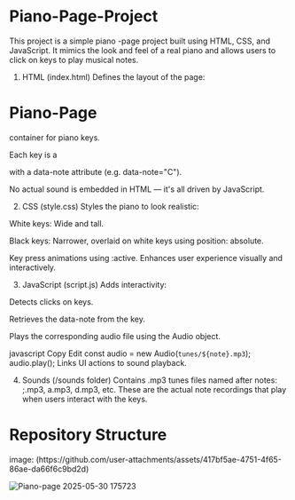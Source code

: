 # Piano-Page-Project
This project is a simple piano -page project built using HTML, CSS, and JavaScript. It mimics the look and feel of a real piano and allows users to click on keys to play musical notes.

1. HTML (index.html)
Defines the layout of the page:

 <h1>Piano-Page</h1>

 <div> container for piano keys.

Each key is a <div> with a data-note attribute (e.g. data-note="C").

 No actual sound is embedded in HTML — it's all driven by JavaScript.

2. CSS (style.css)
Styles the piano to look realistic:

White keys: Wide and tall.

Black keys: Narrower, overlaid on white keys using position: absolute.

Key press animations using :active.
Enhances user experience visually and interactively.

3. JavaScript (script.js)
Adds interactivity:

Detects clicks on keys.

Retrieves the data-note from the key.

Plays the corresponding audio file using the Audio object.

javascript
Copy
Edit
const audio = new Audio(`tunes/${note}.mp3`);
audio.play();
Links UI actions to sound playback.

4. Sounds (/sounds folder)
Contains .mp3 tunes files named after notes:
;.mp3, a.mp3, d.mp3, etc.
These are the actual note recordings that play when users interact with the keys.

<h1>Repository Structure</h1>
  image: <a>(https://github.com/user-attachments/assets/417bf5ae-4751-4f65-86ae-da66f6c9bd2d)</a>

![Piano-page 2025-05-30 175723](https://github.com/user-attachments/assets/1cad4521-9761-4851-ac21-1315dec90467)
